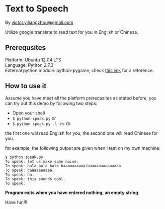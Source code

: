 # Text to Speech
By <victor.yiliangzhou@gmail.com></code>

Utilize google translate to read text for you in English or Chinese.

## Prerequsites
Platform: Ubuntu 12.04 LTS  
Language: Python 2.7.3  
External python module: python-pygame, check [this link](http://www.pygame.org/docs/ref/music.html) for a reference.  

## How to use it
Assume you have meet all the platform prerequsites as stated before, you can try out this demo by following two steps:
+ Open your shell
+ `$ python speak.py`
or
+ `$ python speak.py -l zh-CN`

the first one will read English for you, the second one will read Chinese for you.  

for example, the following output are given when I test on my own machine:  

    $ python speak.py
    To speak: let us make some noise.
    To speak: bala bala bala baaaaaaaaaalaaaaaaaaaaaaaaa.
    To speak: haaaaaaaaaa.
    To speak: ha.
    To speak: this sounds cool.
    To speak:

**Program exits when you have entered nothing, an empty string.**

Have fun!!!
